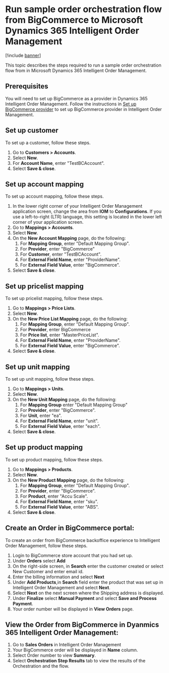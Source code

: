 # Run sample order orchestration flow from BigCommerce to Microsoft Dynamics 365 Intelligent Order Management

[!include [banner](includes/banner.md)]

This topic describes the steps required to run a sample order orchestration flow  from in Microsoft Dynamics 365 Intelligent Order Management.

## Prerequisites

You will need to set up BigCommerce as a provider in Dynamics 365 Intelligent Order Management. Follow the instructions in [Set up BigCommerce provider](https://docs.microsoft.com/en-us/dynamics365/intelligent-order-management/set-up-bigcommerce-provider) to set up BigCommerce provider in Intelligent Order Management.

## Set up customer

To set up a customer, follow these steps.

1. Go to **Customers \> Accounts**.
1. Select **New**.
1. For **Account Name**, enter "TestBCAccount".
1. Select **Save & close**.

## Set up account mapping 

To set up account mapping, follow these steps.

1. In the lower right corner of your Intelligent Order Management application screen, change the area from **IOM** to **Configurations**. If you use a left-to-right (LTR) language, this setting is located in the lower left corner of your application screen. 
1. Go to **Mappings \> Accounts**.
1. Select **New**.
1. On the **New Account Mapping** page, do the following: 
    1. For **Mapping Group**, enter "Default Mapping Group".
    1. For **Provider**, enter "BigCommerce"
    1. For **Customer**, enter "TestBCAccount".
    1. For **External Field Name**, enter "ProviderName".
    1. For **External Field Value**, enter "BigCommerce".
1. Select **Save & close**.

## Set up pricelist mapping

To set up pricelist mapping, follow these steps.

1. Go to **Mappings \> Price Lists**.
1. Select **New**.
1. On the **New Price List Mapping** page, do the following:
    1. For **Mapping Group**, enter "Default Mapping Group".
    1. For **Provider**, enter BigCommerce
    1. For **Price list**, enter "MasterPriceList".
    1. For **External Field Name**, enter "ProviderName".
    1. For **External Field Value**, enter "BigCommerce".
1. Select **Save & close**.

## Set up unit mapping

To set up unit mapping, follow these steps.

1. Go to **Mappings \> Units**.
1. Select **New**.
1. On the **New Unit Mapping** page, do the following:
    1. For **Mapping Group** enter "Default Mapping Group"
    1. For **Provider**, enter "BigCommerce".
    1. For **Unit**, enter "ea".
    1. For **External Field Name**, enter "unit".
    1. For **External Field Value**, enter "each".
1. Select **Save & close**.

## Set up product mapping

To set up product mapping, follow these steps.

1. Go to **Mappings \> Products**.
1. Select **New**.
1. On the **New Product Mapping** page, do the following:
    1. For **Mapping Group**, enter "Default Mapping Group".
    1. For **Provider**, enter "BigCommerce".
    1. For **Product**, enter "Accu Scale".
    1. For **External Field Name**, enter "sku".
    1. For **External Field Value**, enter "ABS".
1. Select **Save & close**.

## Create an Order in BigCommerce portal:

To create an order from BigCommerce backoffice experience to Intelligent Order Management, follow these steps.

1.	Login to BigCommerce store account that you had set up.
2.	Under **Orders** select **Add** 
3.	On the right-side screen, in **Search** enter the customer created or select New Customer and enter email id.
4.	Enter the billing information and select **Next**
5.	Under **Add Products**,in **Search** field enter the product that was set up in Intelligent Order Management and select **Next**.
6.	Select **Next** on the next screen where the Shipping address is displayed.
7.	Under **Finalize** select **Manual Payment** and select **Save and Process Payment**.
8.	Your order number will be displayed in **View Orders** page.

## View the Order from BigCommerce in Dyanmics 365 Intelligent Order Management:

1.	Go to **Sales Orders** in Intelligent Order Management
2.	Your BigCommerce order will be displayed in **Name** column.
3.	Select Order number to view **Summary**.
4.	Select **Orchestration Step Results** tab to view the results of the Orchestration and the flow.
